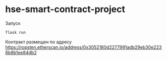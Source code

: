# hse-smart-contract-project
Запуск

```flask run```



Контракт размещен по адресу
https://ropsten.etherscan.io/address/0x3052180d2277991adb29eb30e2236b8b1ee84db2
